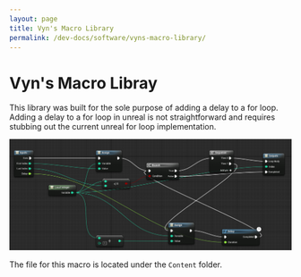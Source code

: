 ```yaml
---
layout: page
title: Vyn's Macro Library
permalink: /dev-docs/software/vyns-macro-library/
---
```



# Vyn's Macro Libray
This library was built for the sole purpose of adding a delay to a for loop. Adding a delay to a for loop in unreal is not straightforward and requires stubbing out the current unreal for loop implementation.

![For loop w/ delay macro](./for-loop-delay.png)

The file for this macro is located under the `Content` folder.
